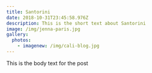 ```yaml
---
title: Santorini
date: 2018-10-31T23:45:58.976Z
description: This is the short text about Santorini
image: /img/jenna-paris.jpg
gallery:
  photos:
    - imagenew: /img/cali-blog.jpg
---
```

This is the body text for the post
